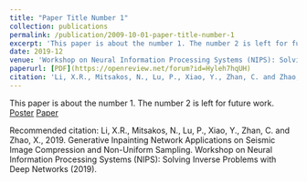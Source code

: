 ```yaml
---
title: "Paper Title Number 1"
collection: publications
permalink: /publication/2009-10-01-paper-title-number-1
excerpt: 'This paper is about the number 1. The number 2 is left for future work.'
date: 2019-12
venue: 'Workshop on Neural Information Processing Systems (NIPS): Solving Inverse Problems with Deep Networks'
paperurl: [PDF](https://openreview.net/forum?id=Hyleh7hqUH)
citation: 'Li, X.R., Mitsakos, N., Lu, P., Xiao, Y., Zhan, C. and Zhao, X., 2019. Generative Inpainting Network Applications on Seismic Image Compression and Non-Uniform Sampling. Workshop on Neural Information Processing Systems (NIPS): Solving Inverse Problems with Deep Networks (2019).'
---
```

This paper is about the number 1. The number 2 is left for future work.
[Poster](https://www.researchgate.net/publication/343385839_Toward_Zero_Human_Efforts_Iterative_Training_Framework_for_Noisy_Segmentation_Label)
[Paper](https://openreview.net/forum?id=Hyleh7hqUH)

Recommended citation: Li, X.R., Mitsakos, N., Lu, P., Xiao, Y., Zhan, C. and Zhao, X., 2019. Generative Inpainting Network Applications on Seismic Image Compression and Non-Uniform Sampling. Workshop on Neural Information Processing Systems (NIPS): Solving Inverse Problems with Deep Networks (2019). 
